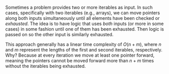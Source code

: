 Sometimes a problem provides two or more iterables as input. In such cases, specifically with two iterables (e.g., arrays), we can move pointers along both inputs simultaneously until all elements have been checked or *exhausted*. The idea is to have logic that uses *both* inputs (or more in some cases) in some fashion until one of them has been exhausted. Then logic is passed on so the other input is similarly exhausted.

This approach generally has a linear time complexity of $O(n + m)$, where $n$ and $m$ represent the lengths of the first and second iterables, respectively. Why? Because at every iteration we move at least one pointer forward, meaning the pointers cannot be moved forward more than $n + m$ times without the iterables being exhausted.